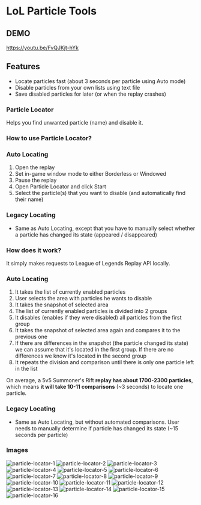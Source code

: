 # LoL Particle Tools

## DEMO

https://youtu.be/FvQJKjt-hYk

## Features

- Locate particles fast (about 3 seconds per particle using Auto mode)
- Disable particles from your own lists using text file
- Save disabled particles for later (or when the replay crashes)

### Particle Locator

Helps you find unwanted particle (name) and disable it.

### How to use Particle Locator?

### Auto Locating

1. Open the replay
2. Set in-game window mode to either Borderless or Windowed
3. Pause the replay
4. Open Particle Locator and click Start
5. Select the particle(s) that you want to disable (and automatically find their name)

### Legacy Locating

- Same as Auto Locating, except that you have to manually select whether a particle has changed its state (appeared / disappeared)

### How does it work?

It simply makes requests to League of Legends Replay API locally.

### Auto Locating

1. It takes the list of currently enabled particles
2. User selects the area with particles he wants to disable
3. It takes the snapshot of selected area
4. The list of currently enabled particles is divided into 2 groups
5. It disables (enables if they were disabled) all particles from the first group
6. It takes the snapshot of selected area again and compares it to the previous one
7. If there are differences in the snapshot (the particle changed its state) we can assume that it's located in the first group.
   If there are no differences we know it's located in the second group
8. It repeats the division and comparison until there is only one particle left in the list

On average, a 5v5 Summoner's Rift **replay has about 1700-2300 particles**, which means **it will take 10-11 comparisons** (~3 seconds) to locate one particle.

### Legacy Locating

- Same as Auto Locating, but without automated comparisons. User needs to manually determine if particle has changed its state (~15 seconds per particle)

### Images

![particle-locator-1](demo/particle-locator-1.png?raw=true)
![particle-locator-2](demo/particle-locator-2.png?raw=true)
![particle-locator-3](demo/particle-locator-3.png?raw=true)
![particle-locator-4](demo/particle-locator-4.png?raw=true)
![particle-locator-5](demo/particle-locator-5.png?raw=true)
![particle-locator-6](demo/particle-locator-6.png?raw=true)
![particle-locator-7](demo/particle-locator-7.png?raw=true)
![particle-locator-8](demo/particle-locator-8.png?raw=true)
![particle-locator-9](demo/particle-locator-9.png?raw=true)
![particle-locator-10](demo/particle-locator-10.png?raw=true)
![particle-locator-11](demo/particle-locator-11.png?raw=true)
![particle-locator-12](demo/particle-locator-12.png?raw=true)
![particle-locator-13](demo/particle-locator-13.png?raw=true)
![particle-locator-14](demo/particle-locator-14.png?raw=true)
![particle-locator-15](demo/particle-locator-15.png?raw=true)
![particle-locator-16](demo/particle-locator-16.png?raw=true)
